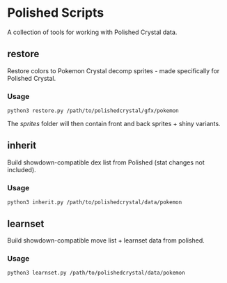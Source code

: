 # Polished Scripts
A collection of tools for working with Polished Crystal data.

## restore
Restore colors to Pokemon Crystal decomp sprites - made specifically for Polished Crystal.

### Usage
`python3 restore.py /path/to/polishedcrystal/gfx/pokemon`

The *sprites* folder will then contain front and back sprites + shiny variants.

## inherit
Build showdown-compatible dex list from Polished (stat changes not included).

### Usage
`python3 inherit.py /path/to/polishedcrystal/data/pokemon`

## learnset
Build showdown-compatible move list + learnset data from polished.

### Usage
`python3 learnset.py /path/to/polishedcrystal/data/pokemon`
